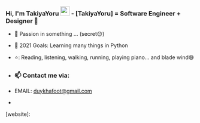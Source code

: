 ### Hi, I'm TakiyaYoru  <img src="https://media.giphy.com/media/hvRJCLFzcasrR4ia7z/giphy.gif" width="25px"> -  [TakiyaYoru] = Software Engineer + Designer 🌻  


- 🔭 Passion in something ... (secret😊)
- 💪 2021 Goals: Learning many things in Python
- ⭐: Reading, listening, walking, running, playing piano... and blade wind😅

- ### 📫 Contact me via:
- EMAIL: duykhafoot@gmail.com
-

[website]: 
